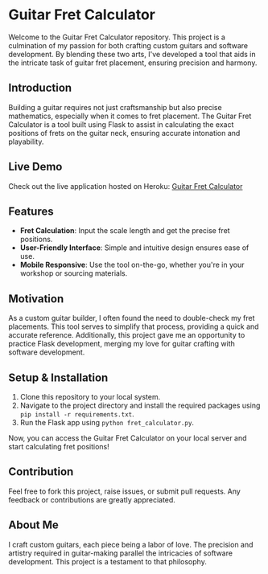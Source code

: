 # Guitar Fret Calculator

Welcome to the Guitar Fret Calculator repository. This project is a culmination of my passion for both crafting custom guitars and software development. By blending these two arts, I've developed a tool that aids in the intricate task of guitar fret placement, ensuring precision and harmony.

## Introduction

Building a guitar requires not just craftsmanship but also precise mathematics, especially when it comes to fret placement. The Guitar Fret Calculator is a tool built using Flask to assist in calculating the exact positions of frets on the guitar neck, ensuring accurate intonation and playability.

## Live Demo

Check out the live application hosted on Heroku: [Guitar Fret Calculator](https://new-fret-calculator-1ef44f4849f5.herokuapp.com/)

## Features

- **Fret Calculation**: Input the scale length and get the precise fret positions.
- **User-Friendly Interface**: Simple and intuitive design ensures ease of use.
- **Mobile Responsive**: Use the tool on-the-go, whether you're in your workshop or sourcing materials.

## Motivation

As a custom guitar builder, I often found the need to double-check my fret placements. This tool serves to simplify that process, providing a quick and accurate reference. Additionally, this project gave me an opportunity to practice Flask development, merging my love for guitar crafting with software development.

## Setup & Installation

1. Clone this repository to your local system.
2. Navigate to the project directory and install the required packages using `pip install -r requirements.txt`.
3. Run the Flask app using `python fret_calculator.py`.

Now, you can access the Guitar Fret Calculator on your local server and start calculating fret positions!

## Contribution

Feel free to fork this project, raise issues, or submit pull requests. Any feedback or contributions are greatly appreciated.

## About Me

I craft custom guitars, each piece being a labor of love. The precision and artistry required in guitar-making parallel the intricacies of software development. This project is a testament to that philosophy.
